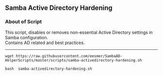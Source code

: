 ## Samba Active Directory Hardening

### About of Script
This script, disables or removes non-essential Active Directory settings in Samba configuration. <br>
Contains AD related and best practices. <br>

---

```
wget https://raw.githubusercontent.com/eesmer/SambaAD-HelperScripts/master/scripts/samba-activedirectory-hardening.sh
```
```
bash  samba-activedirectory-hardening.sh
```
